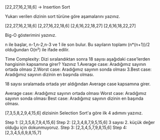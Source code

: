 [22,27,16,2,18,6] -> Insertion Sort

Yukarı verilen dizinin sort türüne göre aşamalarını yazınız.

[22,27,16,2,18,6] 
[2,27,16,22,18,6] 
[2,6,16,22,18,27] 
[2,6,16,18,22,27]


Big-O gösterimini yazınız.

n ile başlar, n-1,n-2,n-3 ve 1 ile son bulur. 
Bu sayıların toplamı (n*(n+1))/2 olduğundan O(n²) ile ifade edilir.


Time Complexity: Dizi sıralandıktan sonra 18 sayısı aşağıdaki case'lerden hangisinin kapsamına girer? Yazınız 
1.Average case: Aradığımız sayının ortada olması 
2.Worst case: Aradığımız sayının sonda olması 
3.Best case: Aradığımız sayının dizinin en başında olması.

18 sayısı sıralamada ortada yer aldığından Average case kapsamına girer.

Average case: Aradığımız sayının ortada olması 
Worst case: Aradığımız sayının sonda olması 
Best case: Aradığımız sayının dizinin en başında olması.

[7,3,5,8,2,9,4,15,6] dizisinin Selection Sort'a göre ilk 4 adımını yazınız.  

Step 1: [2,3,5,8,7,9,4,15,6] 
Step 2: [2,3,4,8,7,9,5,15,6] 3 sayısı 2. küçük değer olduğu için dokunmuyoruz.
Step 3: [2,3,4,5,7,9,8,15,6] 
Step 4: [2,3,4,5,6,9,8,15,7]
